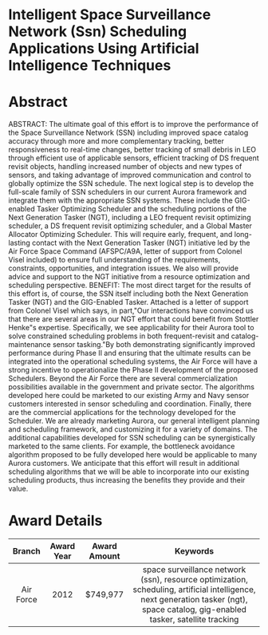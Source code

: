 
Intelligent Space Surveillance Network (Ssn) Scheduling Applications Using Artificial Intelligence Techniques
=============================================================================================================

# Abstract


ABSTRACT:  The ultimate goal of this effort is to improve the performance of the Space Surveillance Network (SSN) including improved space catalog accuracy through more and more complementary tracking, better responsiveness to real-time changes, better tracking of small debris in LEO through efficient use of applicable sensors, efficient tracking of DS frequent revisit objects, handling increased number of objects and new types of sensors, and taking advantage of improved communication and control to globally optimize the SSN schedule.    The next logical step is to develop the full-scale family of SSN schedulers in our current Aurora framework and integrate them with the appropriate SSN systems.  These include the GIG-enabled Tasker Optimizing Scheduler and the scheduling portions of the Next Generation Tasker (NGT), including a LEO frequent revisit optimizing scheduler, a DS frequent revisit optimizing scheduler, and a Global Master Allocator Optimizing Scheduler.  This will require early, frequent, and long-lasting contact with the Next Generation Tasker (NGT) initiative led by the Air Force Space Command (AFSPC/A9A, letter of support from Colonel Visel included) to ensure full understanding of the requirements, constraints, opportunities, and integration issues.  We also will provide advice and support to the NGT initiative from a resource optimization and scheduling perspective.      BENEFIT:  The most direct target for the results of this effort is, of course, the SSN itself including both the Next Generation Tasker (NGT) and the GIG-Enabled Tasker.  Attached is a letter of support from Colonel Visel which says, in part,&quot;Our interactions have convinced us that there are several areas in our NGT effort that could benefit from Stottler Henke&quot;s expertise.  Specifically, we see applicability for their Aurora tool to solve constrained scheduling problems in both frequent-revisit and catalog-maintenance sensor tasking.&quot;By both demonstrating significantly improved performance during Phase II and ensuring that the ultimate results can be integrated into the operational scheduling systems, the Air Force will have a strong incentive to operationalize the Phase II development of the proposed Schedulers.  Beyond the Air Force there are several commercialization possibilities available in the government and private sector.  The algorithms developed here could be marketed to our existing Army and Navy sensor customers interested in sensor scheduling and coordination.  Finally, there are the commercial applications for the technology developed for the Scheduler.  We are already marketing Aurora, our general intelligent planning and scheduling framework, and customizing it for a variety of domains.  The additional capabilities developed for SSN scheduling can be synergistically marketed to the same clients.  For example, the bottleneck avoidance algorithm proposed to be fully developed here would be applicable to many Aurora customers.  We anticipate that this effort will result in additional scheduling algorithms that we will be able to incorporate into our existing scheduling products, thus increasing the benefits they provide and their value.  

# Award Details

|Branch|Award Year|Award Amount|Keywords|
| :---: | :---: | :---: | :---: |
|Air Force|2012|$749,977|space surveillance network (ssn), resource optimization, scheduling, artificial intelligence, next generation tasker (ngt), space catalog, gig-enabled tasker, satellite tracking|
